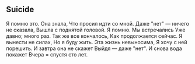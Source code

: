 [comment]: <> (@formatter:off)
[@author]: <> "Gargoyle"
[@date]: <> "2004-01-01 00:00"
[@genre]: <> "poetry"

Suicide
---

Я помню это. Она знала,
Что просил идти со мной.
Даже "нет" — ничего не сказала,
Вышла с поднятой головой.
Я помню. Мы встречались
Уже давно; много раз.
Так же все кончалось,
Как продолжается сейчас.
Я вынести не силах,
Но я буду жить.
Эта жизнь невыносима,
Я хочу с ней порешить.
И завтра она не скажет
Выйдя — даже "нет".
И снова вода покажет
Вчера = спустя сто лет.
